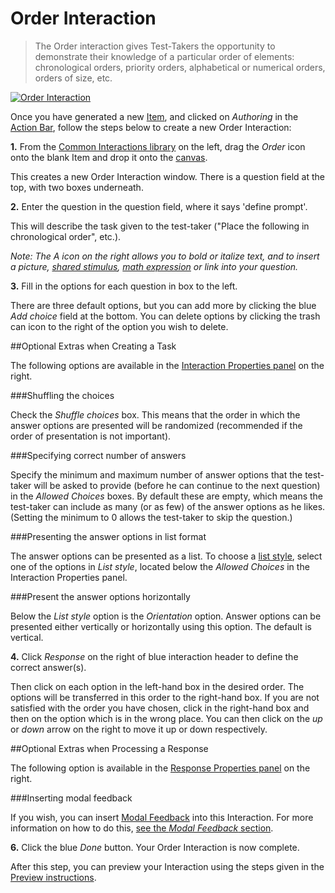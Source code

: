 # Order Interaction

>The Order interaction gives Test-Takers the opportunity to demonstrate their knowledge of a particular order of elements: chronological orders, priority orders, alphabetical or numerical orders, orders of size, etc.

[![Order Interaction]()](https://www.youtube.com/watch?v=ocF1RrjKZTI)

Once you have generated a new [Item](../appendix/glossary.md#item), and clicked on *Authoring* in the [Action Bar](../appendix/glossary.md#action-bar), follow the steps below to create a new Order Interaction:

**1.** From the [Common Interactions library](../appendix/glossary.md#common-interactions-library) on the left, drag the *Order* icon onto the blank Item and drop it onto the [canvas](../appendix/glossary.md#canvas).

This creates a new Order Interaction window. There is a question field at the top, with two boxes underneath.

**2.** Enter the question in the question field, where it says 'define prompt'.

This will describe the task given to the test-taker ("Place the following in chronological order", etc.). 

*Note: The A icon on the right allows you to bold or italize text, and to insert a picture, [shared stimulus](../appendix/glossary.md#shared-stimulus), [math expression](../appendix/glossary.md#math-expression) or link into your question.*

**3.** Fill in the options for each question in box to the left.

There are three default options, but you can add more by clicking the blue *Add choice* field at the bottom. You can delete options by clicking the trash can icon to the right of the option you wish to delete.

<aside class="optional-extras">
##Optional Extras when Creating a Task

The following options are available in the [Interaction Properties panel](../appendix/glossary.md#interaction-properties-panel) on the right.

###Shuffling the choices

Check the *Shuffle choices* box. This means that the order in which the answer options are presented will be randomized (recommended if the order of presentation is not important).

###Specifying correct number of answers

Specify the minimum and maximum number of answer options that the test-taker will be asked to provide (before he can continue to the next question) in the *Allowed Choices* boxes. By default these are empty, which means the test-taker can include as many (or as few) of the answer options as he likes. (Setting the minimum to 0 allows the test-taker to skip the question.)

###Presenting the answer options in list format

The answer options can be presented as a list. To choose a [list style](../appendix/glossary.md#list-style), select one of the options in *List style*, located below the *Allowed Choices* in the Interaction Properties panel.

###Present the answer options horizontally

Below the *List style* option is the *Orientation* option. Answer options can be presented either vertically or horizontally using this option. The default is vertical.
</aside>

**4.** Click *Response* on the right of blue interaction header to define the correct answer(s).

Then click on each option in the left-hand box in the desired order. The options will be transferred in this order to the right-hand box. If you are not satisfied with the order you have chosen, click in the right-hand box and then on the option which is in the wrong place. You can then click on the *up* or *down* arrow on the right to move it up or down respectively.

<aside class="optional-extras">
##Optional Extras when Processing a Response

The following option is available in the [Response Properties panel](../appendix/glossary.md#response-properties-panel) on the right.

###Inserting modal feedback

If you wish, you can insert [Modal Feedback](../appendix/glossary.md#modal-feedback) into this Interaction. For more information on how to do this, [see the *Modal Feedback* section](../items/modal-feedback.md).
</aside>


**6.** Click the blue *Done* button. Your Order Interaction is now complete.

After this step, you can preview your Interaction using the steps given in the [Preview instructions](../items/preview.md).
